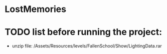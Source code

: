 # LostMemories




# TODO list before running the project:
 - unzip file: /Assets/Resources/levels/FallenSchool/Show/LightingData.rar
